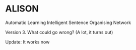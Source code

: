 # ALISON
Automatic Learning Intelligent Sentence Organising Network

Version 3. What could go wrong? (A lot, it turns out)

Update: It works now